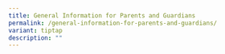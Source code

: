 ```yaml
---
title: General Information for Parents and Guardians
permalink: /general-information-for-parents-and-guardians/
variant: tiptap
description: ""
---
```

